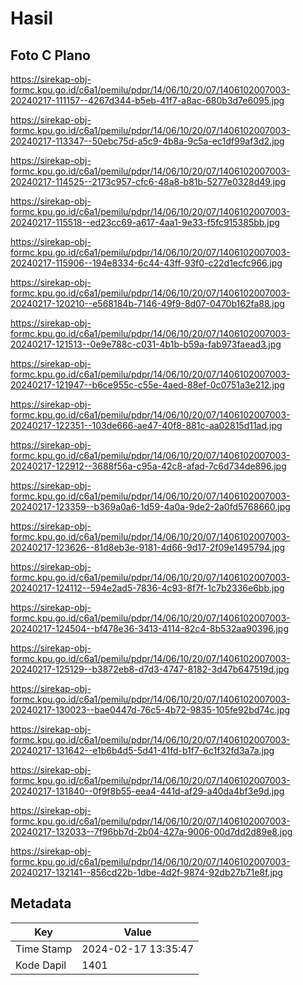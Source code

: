 # Hasil

## Foto C Plano

https://sirekap-obj-formc.kpu.go.id/c6a1/pemilu/pdpr/14/06/10/20/07/1406102007003-20240217-111157--4267d344-b5eb-41f7-a8ac-680b3d7e6095.jpg

https://sirekap-obj-formc.kpu.go.id/c6a1/pemilu/pdpr/14/06/10/20/07/1406102007003-20240217-113347--50ebc75d-a5c9-4b8a-9c5a-ec1df99af3d2.jpg

https://sirekap-obj-formc.kpu.go.id/c6a1/pemilu/pdpr/14/06/10/20/07/1406102007003-20240217-114525--2173c957-cfc6-48a8-b81b-5277e0328d49.jpg

https://sirekap-obj-formc.kpu.go.id/c6a1/pemilu/pdpr/14/06/10/20/07/1406102007003-20240217-115518--ed23cc69-a617-4aa1-9e33-f5fc915385bb.jpg

https://sirekap-obj-formc.kpu.go.id/c6a1/pemilu/pdpr/14/06/10/20/07/1406102007003-20240217-115906--194e8334-6c44-43ff-93f0-c22d1ecfc966.jpg

https://sirekap-obj-formc.kpu.go.id/c6a1/pemilu/pdpr/14/06/10/20/07/1406102007003-20240217-120210--e568184b-7146-49f9-8d07-0470b162fa88.jpg

https://sirekap-obj-formc.kpu.go.id/c6a1/pemilu/pdpr/14/06/10/20/07/1406102007003-20240217-121513--0e9e788c-c031-4b1b-b59a-fab973faead3.jpg

https://sirekap-obj-formc.kpu.go.id/c6a1/pemilu/pdpr/14/06/10/20/07/1406102007003-20240217-121947--b6ce955c-c55e-4aed-88ef-0c0751a3e212.jpg

https://sirekap-obj-formc.kpu.go.id/c6a1/pemilu/pdpr/14/06/10/20/07/1406102007003-20240217-122351--103de666-ae47-40f8-881c-aa02815d11ad.jpg

https://sirekap-obj-formc.kpu.go.id/c6a1/pemilu/pdpr/14/06/10/20/07/1406102007003-20240217-122912--3688f56a-c95a-42c8-afad-7c6d734de896.jpg

https://sirekap-obj-formc.kpu.go.id/c6a1/pemilu/pdpr/14/06/10/20/07/1406102007003-20240217-123359--b369a0a6-1d59-4a0a-9de2-2a0fd5768660.jpg

https://sirekap-obj-formc.kpu.go.id/c6a1/pemilu/pdpr/14/06/10/20/07/1406102007003-20240217-123626--81d8eb3e-9181-4d66-9d17-2f09e1495794.jpg

https://sirekap-obj-formc.kpu.go.id/c6a1/pemilu/pdpr/14/06/10/20/07/1406102007003-20240217-124112--594e2ad5-7836-4c93-8f7f-1c7b2336e6bb.jpg

https://sirekap-obj-formc.kpu.go.id/c6a1/pemilu/pdpr/14/06/10/20/07/1406102007003-20240217-124504--bf478e36-3413-4114-82c4-8b532aa90396.jpg

https://sirekap-obj-formc.kpu.go.id/c6a1/pemilu/pdpr/14/06/10/20/07/1406102007003-20240217-125129--b3872eb8-d7d3-4747-8182-3d47b647519d.jpg

https://sirekap-obj-formc.kpu.go.id/c6a1/pemilu/pdpr/14/06/10/20/07/1406102007003-20240217-130023--bae0447d-76c5-4b72-9835-105fe92bd74c.jpg

https://sirekap-obj-formc.kpu.go.id/c6a1/pemilu/pdpr/14/06/10/20/07/1406102007003-20240217-131642--e1b6b4d5-5d41-41fd-b1f7-6c1f32fd3a7a.jpg

https://sirekap-obj-formc.kpu.go.id/c6a1/pemilu/pdpr/14/06/10/20/07/1406102007003-20240217-131840--0f9f8b55-eea4-441d-af29-a40da4bf3e9d.jpg

https://sirekap-obj-formc.kpu.go.id/c6a1/pemilu/pdpr/14/06/10/20/07/1406102007003-20240217-132033--7f96bb7d-2b04-427a-9006-00d7dd2d89e8.jpg

https://sirekap-obj-formc.kpu.go.id/c6a1/pemilu/pdpr/14/06/10/20/07/1406102007003-20240217-132141--856cd22b-1dbe-4d2f-9874-92db27b71e8f.jpg


## Metadata

| Key        | Value               |
| ---------- | ------------------- |
| Time Stamp | 2024-02-17 13:35:47 |
| Kode Dapil | 1401                |



